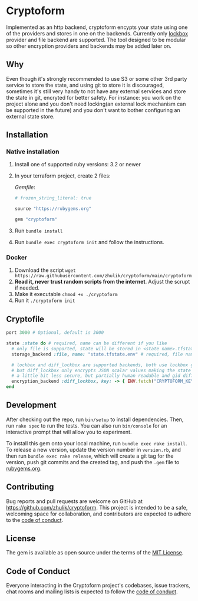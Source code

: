 # Cryptoform

Implemented as an http backend, cryptoform encypts your state using one of the providers and stores in one
on the backends. Currently only [lockbox](https://github.com/ankane/lockbox) provider and file backend
are supported. The tool designed to be modular so other encryption providers and backends may be added
later on.

## Why

Even though it's strongly recommended to use S3 or some other 3rd party service to store the state, and
using git to store it is discouraged, sometimes it's still very handy to not have any external services
and store the state in git, encryted for better safety. For instance: you work on the project alone and
you don't need locking(an external lock mechanism can be supported in the future) and you don't want to
bother configuring an external state store.

## Installation

### Native installation

1. Install one of supported ruby versions: 3.2 or newer
2. In your terraform project, create 2 files:

   _Gemfile_:

   ```ruby
   # frozen_string_literal: true

   source "https://rubygems.org"

   gem "cryptoform"
   ```

3. Run `bundle install`
4. Run `bundle exec cryptoform init` and follow the instructions.

### Docker

1. Download the script `wget https://raw.githubusercontent.com/zhulik/cryptoform/main/cryptoform`
2. **Read it, never trust random scripts from the internet**. Adjust the scrupt if needed.
3. Make it executable `chmod +x ./cryptoform`
4. Run it `./cryptoform init`

## Cryptofile

```ruby
port 3000 # Optional, default is 3000

state :state do # required, name can be different if you like
  # only file is supported, state will be stored in <state name>.tfstate.enc
  storage_backend :file, name: "state.tfstate.env" # required, file name can be overwriten if needed

  # lockbox and diff_lockbox are supported backends, both use lockbox gem,
  # but diff_lockbox only encrypts JSON scalar values making the state file
  # a little bit less secure, but partially human readable and gid diff friendly.
  encryption_backend :diff_lockbox, key: -> { ENV.fetch("CRYPTOFORM_KEY") } # required, `key` is also required
end
```

## Development

After checking out the repo, run `bin/setup` to install dependencies. Then, run `rake spec` to run the tests. You can also run `bin/console` for an interactive prompt that will allow you to experiment.

To install this gem onto your local machine, run `bundle exec rake install`. To release a new version, update the version number in `version.rb`, and then run `bundle exec rake release`, which will create a git tag for the version, push git commits and the created tag, and push the `.gem` file to [rubygems.org](https://rubygems.org).

## Contributing

Bug reports and pull requests are welcome on GitHub at https://github.com/zhulik/cryptoform. This project is intended to be a safe, welcoming space for collaboration, and contributors are expected to adhere to the [code of conduct](https://github.com/zhulik/cryptoform/blob/main/CODE_OF_CONDUCT.md).

## License

The gem is available as open source under the terms of the [MIT License](https://opensource.org/licenses/MIT).

## Code of Conduct

Everyone interacting in the Cryptoform project's codebases, issue trackers, chat rooms and mailing lists is expected to follow the [code of conduct](https://github.com/zhulik/cryptoform/blob/main/CODE_OF_CONDUCT.md).
